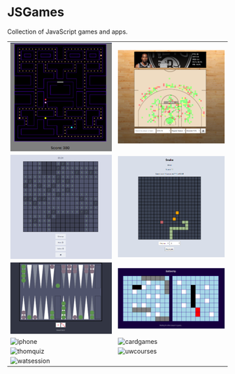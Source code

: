 # JSGames
Collection of JavaScript games and apps.

|     |     |
| --- | --- |
| ![pacman](pacman/pacman.png) | ![shotcharts](shot-charts/example.png) |
| ![minesweeper](minesweeper/minesweeper.png) | ![snake](snake/screenshot.png) |
| ![backgammon](backgammon/backgammon.png) | ![battleship](battleship/battleship.png) |
| ![iphone](https://user-images.githubusercontent.com/35535783/65541901-24052880-dedc-11e9-8cbe-0d98f063c005.PNG) | ![cardgames](https://user-images.githubusercontent.com/35535783/56823020-c5e6f300-6820-11e9-94e6-7f837d1f3ada.png) |
| ![thomquiz](https://user-images.githubusercontent.com/35535783/55174455-d9386d00-5153-11e9-9497-9b2db091b274.png) | ![uwcourses](https://user-images.githubusercontent.com/35535783/68446911-21207780-01ac-11ea-9595-6726fbc9202c.png) |
| ![watsession](https://user-images.githubusercontent.com/35535783/55108432-fc0e4700-50a9-11e9-855d-b2ccb9e68deb.png) |
